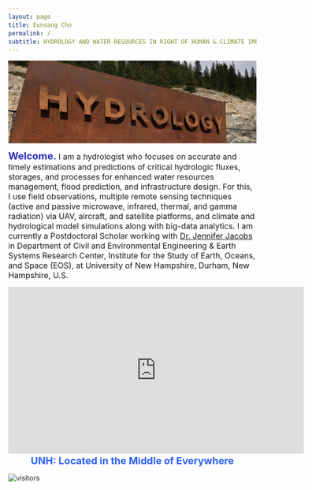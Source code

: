 ```yaml
---
layout: page
title: Eunsang Cho
permalink: /
subtitle: HYDROLOGY AND WATER RESOURCES IN RIGHT OF HUMAN & CLIMATE IMPACTS
---
```


<img src="img/hydrology.jpg" width="820" align="center"/>

<b><span style="font-size: 20px !important; color: #2a2eba;">Welcome. </span></b> <span style="font-size: 16px !important;"> I am a hydrologist who focuses on accurate and timely estimations and predictions of critical hydrologic fluxes, storages, and processes for enhanced water resources management, flood prediction, and infrastructure design. For this, I use field observations, multiple remote sensing techniques (active and passive microwave, infrared, thermal, and gamma radiation) via UAV, aircraft, and satellite platforms, and climate and hydrological model simulations along with big-data analytics. 
I am currently a Postdoctoral Scholar working with <a href="https://ceps.unh.edu/person/jennifer-jacobs">Dr. Jennifer Jacobs</a> in Department of Civil and Environmental Engineering & Earth Systems Research Center, Institute for the Study of Earth, Oceans, and Space (EOS), at University of New Hampshire, Durham, New Hampshire, U.S. </span>  

<iframe width="600" height="338" src="https://youtu.be/ooz7LdiUQkc" frameborder="0" allow="accelerometer; autoplay; encrypted-media; gyroscope; picture-in-picture" allowfullscreen></iframe>
<b><center><span style="font-size: 20px !important; color: #2C60F8;">UNH: Located in the Middle of Everywhere </span></center></b>

![visitors](https://visitor-badge.glitch.me/badge?page_id=echo-hydro.echo-hydro.github.io.issue.1)
